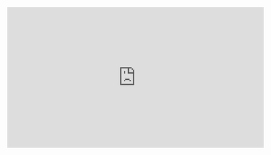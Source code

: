 <iframe width="600" height="330" src="https://www.youtube.com/watch?v=bBPMBRbo4CE" title="YouTube video player" frameborder="0" allow="accelerometer; autoplay; clipboard-write; encrypted-media; gyroscope; picture-in-picture" allowfullscreen></iframe>
